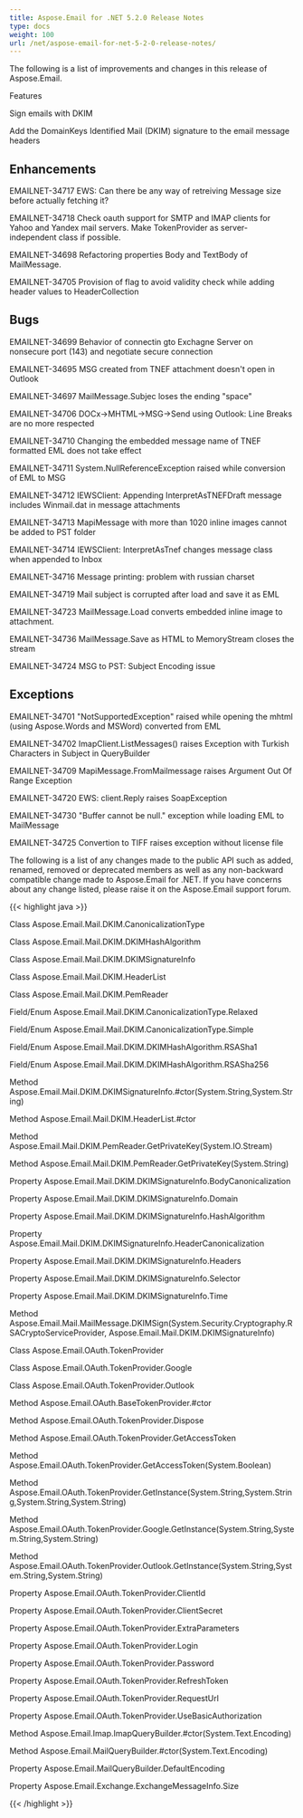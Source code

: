 ```yaml
---
title: Aspose.Email for .NET 5.2.0 Release Notes
type: docs
weight: 100
url: /net/aspose-email-for-net-5-2-0-release-notes/
---
```


The following is a list of improvements and changes in this release of Aspose.Email.

Features

Sign emails with DKIM

Add the DomainKeys Identified Mail (DKIM) signature to the email message headers

## **Enhancements**
EMAILNET-34717 EWS: Can there be any way of retreiving Message size before actually fetching it?

EMAILNET-34718 Check oauth support for SMTP and IMAP clients for Yahoo and Yandex mail servers. Make TokenProvider as server-independent class if possible.

EMAILNET-34698 Refactoring properties Body and TextBody of MailMessage.

EMAILNET-34705 Provision of flag to avoid validity check while adding header values to HeaderCollection
## **Bugs**
EMAILNET-34699 Behavior of connectin gto Exchagne Server on nonsecure port (143) and negotiate secure connection

EMAILNET-34695 MSG created from TNEF attachment doesn't open in Outlook

EMAILNET-34697 MailMessage.Subjec loses the ending "space"

EMAILNET-34706 DOCx->MHTML->MSG->Send using Outlook: Line Breaks are no more respected

EMAILNET-34710 Changing the embedded message name of TNEF formatted EML does not take effect

EMAILNET-34711 System.NullReferenceException raised while conversion of EML to MSG

EMAILNET-34712 IEWSClient: Appending InterpretAsTNEFDraft message includes Winmail.dat in message attachments

EMAILNET-34713 MapiMessage with more than 1020 inline images cannot be added to PST folder

EMAILNET-34714 IEWSClient: InterpretAsTnef changes message class when appended to Inbox

EMAILNET-34716 Message printing: problem with russian charset

EMAILNET-34719 Mail subject is corrupted after load and save it as EML

EMAILNET-34723 MailMessage.Load converts embedded inline image to attachment.

EMAILNET-34736 MailMessage.Save as HTML to MemoryStream closes the stream

EMAILNET-34724 MSG to PST: Subject Encoding issue
## **Exceptions**
EMAILNET-34701 "NotSupportedException" raised while opening the mhtml (using Aspose.Words and MSWord) converted from EML

EMAILNET-34702 ImapClient.ListMessages() raises Exception with Turkish Characters in Subject in QueryBuilder

EMAILNET-34709 MapiMessage.FromMailmessage raises Argument Out Of Range Exception

EMAILNET-34720 EWS: client.Reply raises SoapException

EMAILNET-34730 "Buffer cannot be null." exception while loading EML to MailMessage

EMAILNET-34725 Convertion to TIFF raises exception without license file

The following is a list of any changes made to the public API such as added, renamed, removed or deprecated members as well as any non-backward compatible change made to Aspose.Email for .NET. If you have concerns about any change listed, please raise it on the Aspose.Email support forum.

{{< highlight java >}}

 Class Aspose.Email.Mail.DKIM.CanonicalizationType

Class Aspose.Email.Mail.DKIM.DKIMHashAlgorithm

Class Aspose.Email.Mail.DKIM.DKIMSignatureInfo

Class Aspose.Email.Mail.DKIM.HeaderList

Class Aspose.Email.Mail.DKIM.PemReader

Field/Enum Aspose.Email.Mail.DKIM.CanonicalizationType.Relaxed

Field/Enum Aspose.Email.Mail.DKIM.CanonicalizationType.Simple

Field/Enum Aspose.Email.Mail.DKIM.DKIMHashAlgorithm.RSASha1

Field/Enum Aspose.Email.Mail.DKIM.DKIMHashAlgorithm.RSASha256

Method Aspose.Email.Mail.DKIM.DKIMSignatureInfo.#ctor(System.String,System.String)

Method Aspose.Email.Mail.DKIM.HeaderList.#ctor

Method Aspose.Email.Mail.DKIM.PemReader.GetPrivateKey(System.IO.Stream)

Method Aspose.Email.Mail.DKIM.PemReader.GetPrivateKey(System.String)

Property Aspose.Email.Mail.DKIM.DKIMSignatureInfo.BodyCanonicalization

Property Aspose.Email.Mail.DKIM.DKIMSignatureInfo.Domain

Property Aspose.Email.Mail.DKIM.DKIMSignatureInfo.HashAlgorithm

Property Aspose.Email.Mail.DKIM.DKIMSignatureInfo.HeaderCanonicalization

Property Aspose.Email.Mail.DKIM.DKIMSignatureInfo.Headers

Property Aspose.Email.Mail.DKIM.DKIMSignatureInfo.Selector

Property Aspose.Email.Mail.DKIM.DKIMSignatureInfo.Time

Method Aspose.Email.Mail.MailMessage.DKIMSign(System.Security.Cryptography.RSACryptoServiceProvider, Aspose.Email.Mail.DKIM.DKIMSignatureInfo)

Class Aspose.Email.OAuth.TokenProvider

Class Aspose.Email.OAuth.TokenProvider.Google

Class Aspose.Email.OAuth.TokenProvider.Outlook

Method Aspose.Email.OAuth.BaseTokenProvider.#ctor

Method Aspose.Email.OAuth.TokenProvider.Dispose

Method Aspose.Email.OAuth.TokenProvider.GetAccessToken

Method Aspose.Email.OAuth.TokenProvider.GetAccessToken(System.Boolean)

Method Aspose.Email.OAuth.TokenProvider.GetInstance(System.String,System.String,System.String,System.String)

Method Aspose.Email.OAuth.TokenProvider.Google.GetInstance(System.String,System.String,System.String)

Method Aspose.Email.OAuth.TokenProvider.Outlook.GetInstance(System.String,System.String,System.String)

Property Aspose.Email.OAuth.TokenProvider.ClientId

Property Aspose.Email.OAuth.TokenProvider.ClientSecret

Property Aspose.Email.OAuth.TokenProvider.ExtraParameters

Property Aspose.Email.OAuth.TokenProvider.Login

Property Aspose.Email.OAuth.TokenProvider.Password

Property Aspose.Email.OAuth.TokenProvider.RefreshToken

Property Aspose.Email.OAuth.TokenProvider.RequestUrl

Property Aspose.Email.OAuth.TokenProvider.UseBasicAuthorization

Method Aspose.Email.Imap.ImapQueryBuilder.#ctor(System.Text.Encoding)

Method Aspose.Email.MailQueryBuilder.#ctor(System.Text.Encoding)

Property Aspose.Email.MailQueryBuilder.DefaultEncoding

Property Aspose.Email.Exchange.ExchangeMessageInfo.Size

{{< /highlight >}}
